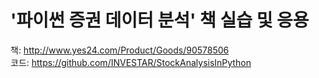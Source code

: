 # '파이썬 증권 데이터 분석' 책 실습 및 응용

책: http://www.yes24.com/Product/Goods/90578506 <br>
코드: https://github.com/INVESTAR/StockAnalysisInPython

